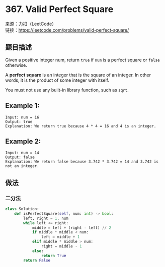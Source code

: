 # 367. Valid Perfect Square
来源：力扣（LeetCode）<br>
链接：https://leetcode.com/problems/valid-perfect-square/

## 题目描述
Given a positive integer num, return `true` if `num` is a perfect square or `false` otherwise.

A **perfect square** is an integer that is the square of an integer. In other words, it is the product of some integer with itself.

You must not use any built-in library function, such as `sqrt`.

## Example 1:

    Input: num = 16
    Output: true
    Explanation: We return true because 4 * 4 = 16 and 4 is an integer.

## Example 2:

    Input: num = 14
    Output: false
    Explanation: We return false because 3.742 * 3.742 = 14 and 3.742 is not an integer.

## 做法
### 二分法
```python
class Solution:
    def isPerfectSquare(self, num: int) -> bool:
        left, right = 1, num
        while left <= right:
            middle = left + (right - left) // 2
            if middle * middle < num:
                left = middle + 1
            elif middle * middle > num:
                right = middle - 1
            else:
                return True
        return False
```
